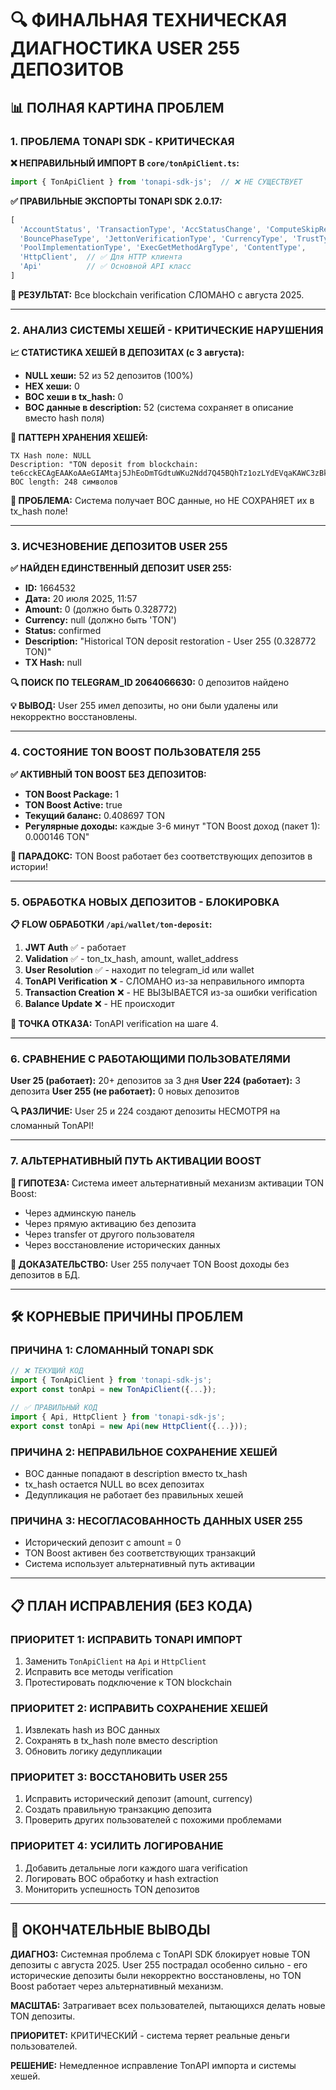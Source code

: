# 🔍 ФИНАЛЬНАЯ ТЕХНИЧЕСКАЯ ДИАГНОСТИКА USER 255 ДЕПОЗИТОВ

## 📊 ПОЛНАЯ КАРТИНА ПРОБЛЕМ

### **1. ПРОБЛЕМА TONAPI SDK - КРИТИЧЕСКАЯ**

**❌ НЕПРАВИЛЬНЫЙ ИМПОРТ В `core/tonApiClient.ts`:**
```typescript
import { TonApiClient } from 'tonapi-sdk-js';  // ❌ НЕ СУЩЕСТВУЕТ
```

**✅ ПРАВИЛЬНЫЕ ЭКСПОРТЫ TONAPI SDK 2.0.17:**
```javascript
[
  'AccountStatus', 'TransactionType', 'AccStatusChange', 'ComputeSkipReason',
  'BouncePhaseType', 'JettonVerificationType', 'CurrencyType', 'TrustType',
  'PoolImplementationType', 'ExecGetMethodArgType', 'ContentType',
  'HttpClient',  // ✅ Для HTTP клиента
  'Api'          // ✅ Основной API класс
]
```

**🚨 РЕЗУЛЬТАТ:** Все blockchain verification СЛОМАНО с августа 2025.

---

### **2. АНАЛИЗ СИСТЕМЫ ХЕШЕЙ - КРИТИЧЕСКИЕ НАРУШЕНИЯ**

**📈 СТАТИСТИКА ХЕШЕЙ В ДЕПОЗИТАХ (с 3 августа):**
- **NULL хеши:** 52 из 52 депозитов (100%)
- **HEX хеши:** 0
- **BOC хеши в tx_hash:** 0
- **BOC данные в description:** 52 (система сохраняет в описание вместо hash поля)

**🔗 ПАТТЕРН ХРАНЕНИЯ ХЕШЕЙ:**
```
TX Hash поле: NULL
Description: "TON deposit from blockchain: te6cckECAgEAAKoAAeGIAMtaj5JhEoDmTGdtuWKu2Ndd7Q45BQhTz1ozLYdEVqaKAWC3zBk..."
BOC length: 248 символов
```

**🎯 ПРОБЛЕМА:** Система получает BOC данные, но НЕ СОХРАНЯЕТ их в tx_hash поле!

---

### **3. ИСЧЕЗНОВЕНИЕ ДЕПОЗИТОВ USER 255**

**✅ НАЙДЕН ЕДИНСТВЕННЫЙ ДЕПОЗИТ USER 255:**
- **ID:** 1664532
- **Дата:** 20 июля 2025, 11:57
- **Amount:** 0 (должно быть 0.328772)
- **Currency:** null (должно быть 'TON')
- **Status:** confirmed
- **Description:** "Historical TON deposit restoration - User 255 (0.328772 TON)"
- **TX Hash:** null

**🔍 ПОИСК ПО TELEGRAM_ID 2064066630:** 0 депозитов найдено

**💡 ВЫВОД:** User 255 имел депозиты, но они были удалены или некорректно восстановлены.

---

### **4. СОСТОЯНИЕ TON BOOST ПОЛЬЗОВАТЕЛЯ 255**

**✅ АКТИВНЫЙ TON BOOST БЕЗ ДЕПОЗИТОВ:**
- **TON Boost Package:** 1
- **TON Boost Active:** true
- **Текущий баланс:** 0.408697 TON
- **Регулярные доходы:** каждые 3-6 минут "TON Boost доход (пакет 1): 0.000146 TON"

**🚨 ПАРАДОКС:** TON Boost работает без соответствующих депозитов в истории!

---

### **5. ОБРАБОТКА НОВЫХ ДЕПОЗИТОВ - БЛОКИРОВКА**

**📋 FLOW ОБРАБОТКИ `/api/wallet/ton-deposit`:**
1. **JWT Auth** ✅ - работает 
2. **Validation** ✅ - ton_tx_hash, amount, wallet_address
3. **User Resolution** ✅ - находит по telegram_id или wallet
4. **TonAPI Verification** ❌ - СЛОМАНО из-за неправильного импорта
5. **Transaction Creation** ❌ - НЕ ВЫЗЫВАЕТСЯ из-за ошибки verification
6. **Balance Update** ❌ - НЕ происходит

**🎯 ТОЧКА ОТКАЗА:** TonAPI verification на шаге 4.

---

### **6. СРАВНЕНИЕ С РАБОТАЮЩИМИ ПОЛЬЗОВАТЕЛЯМИ**

**User 25 (работает):** 20+ депозитов за 3 дня
**User 224 (работает):** 3 депозита
**User 255 (не работает):** 0 новых депозитов

**🔍 РАЗЛИЧИЕ:** User 25 и 224 создают депозиты НЕСМОТРЯ на сломанный TonAPI!

---

### **7. АЛЬТЕРНАТИВНЫЙ ПУТЬ АКТИВАЦИИ BOOST**

**🤔 ГИПОТЕЗА:** Система имеет альтернативный механизм активации TON Boost:
- Через админскую панель
- Через прямую активацию без депозита
- Через transfer от другого пользователя
- Через восстановление исторических данных

**📝 ДОКАЗАТЕЛЬСТВО:** User 255 получает TON Boost доходы без депозитов в БД.

---

## 🛠️ КОРНЕВЫЕ ПРИЧИНЫ ПРОБЛЕМ

### **ПРИЧИНА 1: СЛОМАННЫЙ TONAPI SDK**
```typescript
// ❌ ТЕКУЩИЙ КОД
import { TonApiClient } from 'tonapi-sdk-js';
export const tonApi = new TonApiClient({...});

// ✅ ПРАВИЛЬНЫЙ КОД 
import { Api, HttpClient } from 'tonapi-sdk-js';
export const tonApi = new Api(new HttpClient({...}));
```

### **ПРИЧИНА 2: НЕПРАВИЛЬНОЕ СОХРАНЕНИЕ ХЕШЕЙ**
- BOC данные попадают в description вместо tx_hash
- tx_hash остается NULL во всех депозитах
- Дедупликация не работает без правильных хешей

### **ПРИЧИНА 3: НЕСОГЛАСОВАННОСТЬ ДАННЫХ USER 255**
- Исторический депозит с amount = 0
- TON Boost активен без соответствующих транзакций
- Система использует альтернативный путь активации

---

## 📋 ПЛАН ИСПРАВЛЕНИЯ (БЕЗ КОДА)

### **ПРИОРИТЕТ 1: ИСПРАВИТЬ TONAPI ИМПОРТ**
1. Заменить `TonApiClient` на `Api` и `HttpClient`
2. Исправить все методы verification 
3. Протестировать подключение к TON blockchain

### **ПРИОРИТЕТ 2: ИСПРАВИТЬ СОХРАНЕНИЕ ХЕШЕЙ**
1. Извлекать hash из BOC данных
2. Сохранять в tx_hash поле вместо description
3. Обновить логику дедупликации

### **ПРИОРИТЕТ 3: ВОССТАНОВИТЬ USER 255**
1. Исправить исторический депозит (amount, currency)
2. Создать правильную транзакцию депозита
3. Проверить других пользователей с похожими проблемами

### **ПРИОРИТЕТ 4: УСИЛИТЬ ЛОГИРОВАНИЕ**
1. Добавить детальные логи каждого шага verification
2. Логировать BOC обработку и hash extraction
3. Мониторить успешность TON депозитов

---

## 🎯 ОКОНЧАТЕЛЬНЫЕ ВЫВОДЫ

**ДИАГНОЗ:** Системная проблема с TonAPI SDK блокирует новые TON депозиты с августа 2025. User 255 пострадал особенно сильно - его исторические депозиты были некорректно восстановлены, но TON Boost работает через альтернативный механизм.

**МАСШТАБ:** Затрагивает всех пользователей, пытающихся делать новые TON депозиты.

**ПРИОРИТЕТ:** КРИТИЧЕСКИЙ - система теряет реальные деньги пользователей.

**РЕШЕНИЕ:** Немедленное исправление TonAPI импорта и системы хешей.